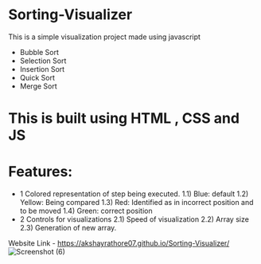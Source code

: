 # Sorting-Visualizer
This is a simple visualization project made using javascript
- Bubble Sort
- Selection Sort
- Insertion Sort
- Quick Sort
- Merge Sort

# This is built using HTML , CSS and JS

# Features:
- 1 Colored representation of step being executed. 1.1) Blue: default 1.2) Yellow: Being compared 1.3) Red: Identified as in incorrect position and to be moved 1.4) Green: correct position
- 2 Controls for visualizations 2.1) Speed of visualization 2.2) Array size 2.3) Generation of new array.

Website Link - https://akshayrathore07.github.io/Sorting-Visualizer/
![Screenshot (6)](https://github.com/akshayrathore07/Sorting-Visualizer/assets/110248720/12194118-afa5-4a02-b241-5ded139ce064)
